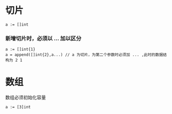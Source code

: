 # 切片

    a := []int
    
### 新增切片时，必须以 ... 加以区分

    a := []int{1}
    a = append([]int{2},a...) // a 为切片，为第二个参数时必须加 ... ,此时的数据结构为 2 1
    
# 数组

数组必须初始化容量

    a := [3]int